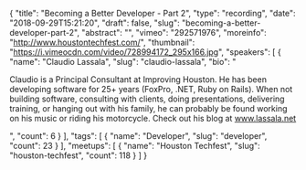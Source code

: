 {
  "title": "Becoming a Better Developer - Part 2",
  "type": "recording",
  "date": "2018-09-29T15:21:20",
  "draft": false,
  "slug": "becoming-a-better-developer-part-2",
  "abstract": "",
  "vimeo": "292571976",
  "moreinfo": "http://www.houstontechfest.com/",
  "thumbnail": "https://i.vimeocdn.com/video/728994172_295x166.jpg",
  "speakers": [
    {
      "name": "Claudio Lassala",
      "slug": "claudio-lassala",
      "bio": "<p>Claudio is a Principal Consultant at Improving Houston. He has been developing software for 25+ years (FoxPro, .NET, Ruby on Rails). When not building software, consulting with clients, doing presentations, delivering training, or hanging out with his family, he can probably be found working on his music or riding his motorcycle. Check out his blog at www.lassala.net</p>",
      "count": 6
    }
  ],
  "tags": [
    {
      "name": "Developer",
      "slug": "developer",
      "count": 23
    }
  ],
  "meetups": [
    {
      "name": "Houston Techfest",
      "slug": "houston-techfest",
      "count": 118
    }
  ]
}